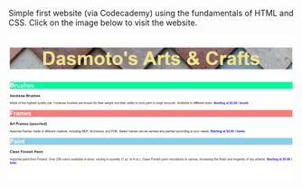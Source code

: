 Simple first website (via Codecademy) using the fundamentals of HTML and CSS. Click on the image below to visit the website.

<a href="https://tourmaline-mousse-41395e.netlify.app"><img src="resources/images/preview.jpeg"></a>